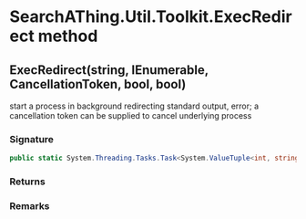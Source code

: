 # SearchAThing.Util.Toolkit.ExecRedirect method
## ExecRedirect(string, IEnumerable<string>, CancellationToken, bool, bool)
start a process in background redirecting standard output, error;
            a cancellation token can be supplied to cancel underlying process

### Signature
```csharp
public static System.Threading.Tasks.Task<System.ValueTuple<int, string, string>> ExecRedirect(string cmd, IEnumerable<string> args, CancellationToken ct, bool sudo = False, bool verbose = False)
```
### Returns

### Remarks

